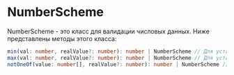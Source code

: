 # NumberScheme
NumberScheme - это класс для валидации числовых данных. 
Ниже представлены методы этого класса:
```ts
min(val: number, realValue?: number): number | NumberScheme // Для установки минимального порога
max(val: number, realValue?: number): number | NumberScheme // Для установки максимального порога
notOneOf(value: number[], realValue?: number): number | NumberScheme // Для проверкивходит ли заданное число в массив
```
